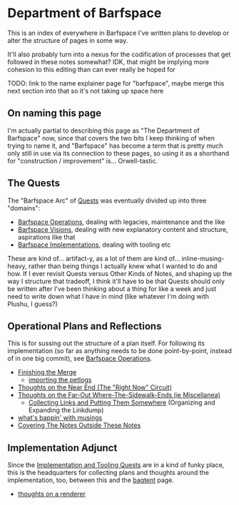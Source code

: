 # Department of Barfspace

This is an index of everywhere in Barfspace I've written plans to develop or alter the structure of pages in some way.

It'll also probably turn into a nexus for the codification of processes that get followed in these notes somewhat? IDK, that might be implying more cohesion to this editing than can ever really be hoped for

TODO: link to the name explainer page for "barfspace", maybe merge this next section into that so it's not taking up space here

## On naming this page

I'm actually partial to describing this page as "The Department of Barfspace" now, since that covers the two bits I keep thinking of when trying to name it, and "Barfspace" has become a term that is pretty much only still in use via its connection to these pages, so using it as a shorthand for "construction / improvement" is... Orwell-tastic.

## The Quests

The "Barfspace Arc" of [Quests][] was eventually divided up into three "domains":

- [Barfspace Operations][], dealing with legacies, maintenance and the like
- [Barfspace Visions][], dealing with new explanatory content and structure, aspirations like that
- [Barfspace Implementations][], dealing with tooling etc

[Quests]: 6f25cf97-8ee8-460e-9db8-3c241cadbff0.md
[Barfspace Operations]: a3f1fbb2-28c2-43b2-950d-6d5b7af7cd64.md
[Barfspace Visions]: a8c1b237-886b-4169-88ff-9e52bc1dbcf2.md
[Barfspace Implementations]: 30ec2e6e-47d0-496a-a523-0732b35aea8a.md

These are kind of... artifact-y, as a lot of them are kind of... inline-musing-heavy, rather than being things I actually knew what I wanted to do and how. If I ever revisit Quests versus Other Kinds of Notes, and shaping up the way I structure that tradeoff, I think it'll have to be that Quests should only be written after I've been thinking about a thing for like a week and just need to write down what I have in mind (like whatever I'm doing with Plushu, I guess?)

## Operational Plans and Reflections

This is for sussing out the structure of a plan itself. For following its implementation (so far as anything needs to be done point-by-point, instead of in one big commit), see [Barfspace Operations][BOPS].

[BOPS]: a3f1fbb2-28c2-43b2-950d-6d5b7af7cd64.md

- [Finishing the Merge][GYST]
  - [importing the petlogs][petlogin]
- [Thoughts on the Near End (The "Right Now" Circuit)][TOTNE]
- [Thoughts on the Far-Out Where-The-Sidewalk-Ends (ie Miscellanea)][etc]
  - [Collecting Links and Putting Them Somewhere][CLAPTS] (Organizing and Expanding the Linkdump)
- [what's bappin' with musings][remusing]
- [Covering The Notes Outside These Notes][way out]

[GYST]: 1da0f61f-c2bb-4b9d-99da-e3f07e18556a.md
[petlogin]: 5018398f-fa13-45a5-98ac-d640fe4d5a41.md
[TOTNE]: ddde8098-c504-4113-a1e2-6540aeb16eb1.md
[etc]: 6b924e2e-1db1-48f6-9e45-f9c69591dde0.md
[CLAPTS]: 6bc7437f-c734-496e-93f7-e8fdb37893f2.md
[remusing]: 8fa02640-b218-40d4-8948-18bf0d441b22.md
[way out]: e1c5817b-ece2-47c1-a2bc-2fe6f082abc7.md

## Implementation Adjunct

Since the [Implementation and Tooling Quests][BITQ] are in a kind of funky place, this is the headquarters for collecting plans and thoughts around the implementation, too, between this and the [bagtent][] page.

[BITQ]: 30ec2e6e-47d0-496a-a523-0732b35aea8a.md
[bagtent]: ba00b8cb-9d05-4aef-bd50-0990f82dd723.md

- [thoughts on a renderer][renderer]

[renderer]: 4eba78a6-3d95-4a71-aa05-a3088af7e870.md
